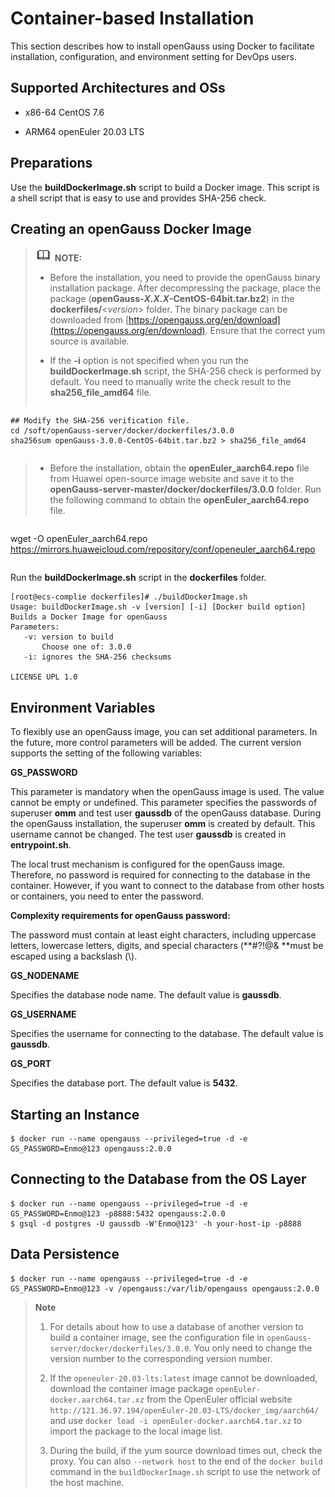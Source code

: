 # Container-based Installation<a name="EN-US_TOPIC_0289899741"></a>

This section describes how to install openGauss using Docker to facilitate installation, configuration, and environment setting for DevOps users.

## Supported Architectures and OSs<a name="en-us_topic_0283136491_section1017214481014"></a>

-   x86-64 CentOS 7.6

-   ARM64 openEuler 20.03 LTS

## Preparations<a name="en-us_topic_0283136491_section260555142417"></a>

Use the  **buildDockerImage.sh**  script to build a Docker image. This script is a shell script that is easy to use and provides SHA-256 check.

## Creating an openGauss Docker Image<a name="en-us_topic_0283136491_section159607494319"></a>

>![](public_sys-resources/icon-note.gif) **NOTE:** 
>
> -   Before the installation, you need to provide the openGauss binary installation package. After decompressing the package, place the package \(**openGauss-***X.X.X***-CentOS-64bit.tar.bz2**\) in the  **dockerfiles/**<*version*\> folder. The binary package can be downloaded from  [https://opengauss.org/en/download](https://opengauss.org/en/download). Ensure that the correct yum source is available.
>
> -   If the  **-i**  option is not specified when you run the  **buildDockerImage.sh**  script, the SHA-256 check is performed by default. You need to manually write the check result to the  **sha256\_file\_amd64**  file.
>    ```
    ## Modify the SHA-256 verification file.
    cd /soft/openGauss-server/docker/dockerfiles/3.0.0
    sha256sum openGauss-3.0.0-CentOS-64bit.tar.bz2 > sha256_file_amd64 
>   ```

> -   Before the installation, obtain the  **openEuler\_aarch64.repo**  file from Huawei open-source image website and save it to the  **openGauss-server-master/docker/dockerfiles/3.0.0**  folder. Run the following command to obtain the  **openEuler\_aarch64.repo**  file.

>    ```
   wget -O openEuler_aarch64.repo https://mirrors.huaweicloud.com/repository/conf/openeuler_aarch64.repo
>    ```

Run the  **buildDockerImage.sh**  script in the  **dockerfiles**  folder.

```
[root@ecs-complie dockerfiles]# ./buildDockerImage.sh
Usage: buildDockerImage.sh -v [version] [-i] [Docker build option]
Builds a Docker Image for openGauss
Parameters:
   -v: version to build
       Choose one of: 3.0.0
   -i: ignores the SHA-256 checksums

LICENSE UPL 1.0
```

## Environment Variables<a name="en-us_topic_0283136491_section14764166174816"></a>

To flexibly use an openGauss image, you can set additional parameters. In the future, more control parameters will be added. The current version supports the setting of the following variables:

**GS\_PASSWORD**

This parameter is mandatory when the openGauss image is used. The value cannot be empty or undefined. This parameter specifies the passwords of superuser  **omm**  and test user  **gaussdb**  of the openGauss database. During the openGauss installation, the superuser  **omm**  is created by default. This username cannot be changed. The test user  **gaussdb**  is created in  **entrypoint.sh**.

The local trust mechanism is configured for the openGauss image. Therefore, no password is required for connecting to the database in the container. However, if you want to connect to the database from other hosts or containers, you need to enter the password.

**Complexity requirements for openGauss password:**

The password must contain at least eight characters, including uppercase letters, lowercase letters, digits, and special characters \(**\#?!@$%^&\*-**\).  **!$& **must be escaped using a backslash \(\\\).

**GS\_NODENAME**

Specifies the database node name. The default value is  **gaussdb**.

**GS\_USERNAME**

Specifies the username for connecting to the database. The default value is  **gaussdb**.

**GS\_PORT**

Specifies the database port. The default value is  **5432**.

## Starting an Instance<a name="en-us_topic_0283136491_section148176206211"></a>

```
$ docker run --name opengauss --privileged=true -d -e GS_PASSWORD=Enmo@123 opengauss:2.0.0
```

## Connecting to the Database from the OS Layer<a name="en-us_topic_0283136491_section53753141964"></a>

```
$ docker run --name opengauss --privileged=true -d -e GS_PASSWORD=Enmo@123 -p8888:5432 opengauss:2.0.0
$ gsql -d postgres -U gaussdb -W'Enmo@123' -h your-host-ip -p8888
```

## Data Persistence<a name="en-us_topic_0283136491_section973016196416"></a>

```
$ docker run --name opengauss --privileged=true -d -e GS_PASSWORD=Enmo@123 -v /opengauss:/var/lib/opengauss opengauss:2.0.0
```

>**Note**
>
>1. For details about how to use a database of another version to build a container image, see the configuration file in `openGauss-server/docker/dockerfiles/3.0.0`. You only need to change the version number to the corresponding version number.
>
>2. If the `openeuler-20.03-lts:latest` image cannot be downloaded, download the container image package `openEuler-docker.aarch64.tar.xz` from the OpenEuler official website `http://121.36.97.194/openEuler-20.03-LTS/docker_img/aarch64/` and use `docker load -i openEuler-docker.aarch64.tar.xz` to import the package to the local image list.
>
>3. During the build, if the yum source download times out, check the proxy. You can also `--network host` to the end of the `docker build` command in the `buildDockerImage.sh` script to use the network of the host machine.
